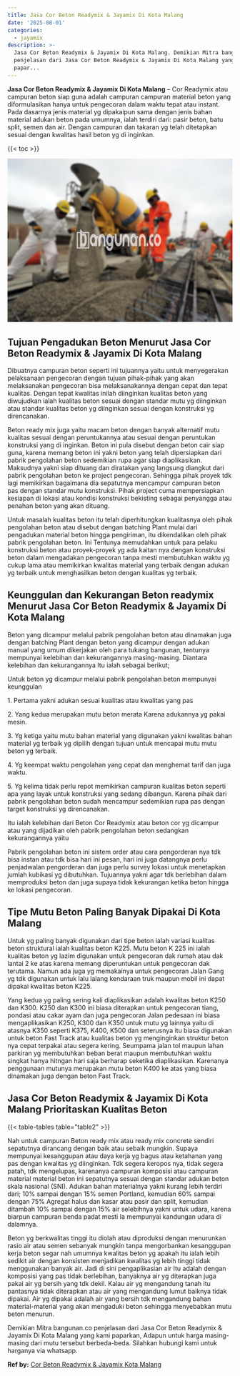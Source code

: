```yaml
---
title: Jasa Cor Beton Readymix & Jayamix Di Kota Malang
date: '2025-08-01'
categories:
  - jayamix
description: >-
  Jasa Cor Beton Readymix & Jayamix Di Kota Malang. Demikian Mitra bangunan.co
  penjelasan dari Jasa Cor Beton Readymix & Jayamix Di Kota Malang yang kami
  papar...
---
```


**Jasa Cor Beton Readymix & Jayamix Di Kota Malang** – Cor Readymix atau campuran beton siap guna adalah campuran campuran material beton yang diformulasikan hanya untuk pengecoran dalam waktu tepat atau instant. Pada dasarnya jenis material yg dipakaipun sama dengan jenis bahan material adukan beton pada umumnya, ialah terdiri dari: pasir beton, batu split, semen dan air. Dengan campuran dan takaran yg telah ditetapkan sesuai dengan kwalitas hasil beton yg di inginkan.

{{< toc >}}

![Jasa Cor Beton Readymix & Jayamix Di Kota Malang](/images/jasa-cor-readymix-30.png)

## Tujuan Pengadukan Beton Menurut Jasa Cor Beton Readymix & Jayamix Di Kota Malang

Dibuatnya campuran beton seperti ini tujuannya yaitu untuk menyegerakan pelaksanaan pengecoran dengan tujuan pihak-pihak yang akan melaksanakan pengecoran bisa melaksanakannya dengan cepat dan tepat kualitas. Dengan tepat kwalitas inilah diinginkan kualitas beton yang diwujudkan ialah kualitas beton sesuai dengan standar mutu yg diinginkan atau standar kualitas beton yg diinginkan sesuai dengan konstruksi yg direncanakan.

Beton ready mix juga yaitu macam beton dengan banyak alternatif mutu kualitas sesuai dengan peruntukannya atau sesuai dengan peruntukan konstruksi yang di inginkan. Beton ini pula disebut dengan beton cair siap guna, karena memang beton ini yakni beton yang telah dipersiapkan dari pabrik pengolahan beton sedemikian rupa agar siap diaplikasikan. Maksudnya yakni siap dituang dan diratakan yang langsung diangkut dari pabrik pengolahan beton ke project pengecoran. Sehingga pihak proyek tdk lagi memikirkan bagaimana dia sepatutnya mencampur campuran beton pas dengan standar mutu konstruksi. Pihak project cuma mempersiapkan kesiapan di lokasi atau kondisi konstruksi bekisting sebagai penyangga atau penahan beton yang akan dituang.

Untuk masalah kualitas beton itu telah diperhitungkan kualitasnya oleh pihak pengolahan beton atau disebut dengan batching Plant mulai dari pengadukan material beton hingga pengiriman, itu dikendalikan oleh pihak pabrik pengolahan beton. Ini Tentunya memudahkan untuk para pelaku konstruksi beton atau proyek-proyek yg ada kaitan nya dengan konstruksi beton dalam mengadakan pengecoran tanpa mesti membutuhkan waktu yg cukup lama atau memikirkan kwalitas material yang terbaik dengan adukan yg terbaik untuk menghasilkan beton dengan kualitas yg terbaik.

## Keunggulan dan Kekurangan Beton readymix Menurut Jasa Cor Beton Readymix & Jayamix Di Kota Malang

Beton yang dicampur melalui pabrik pengolahan beton atau dinamakan juga dengan batching Plant dengan beton yang dicampur dengan adukan manual yang umum dikerjakan oleh para tukang bangunan, tentunya mempunyai kelebihan dan kekurangannya masing-masing. Diantara kelebihan dan kekurangannya Itu ialah sebagai berikut;

Untuk beton yg dicampur melalui pabrik pengolahan beton mempunyai keunggulan

1\. Pertama yakni adukan sesuai kualitas atau kwalitas yang pas

2\. Yang kedua merupakan mutu beton merata Karena adukannya yg pakai mesin.

3\. Yg ketiga yaitu mutu bahan material yang digunakan yakni kwalitas bahan material yg terbaik yg dipilih dengan tujuan untuk mencapai mutu mutu beton yg terbaik.

4\. Yg keempat waktu pengolahan yang cepat dan menghemat tarif dan juga waktu.

5\. Yg kelima tidak perlu repot memikirkan campuran kualitas beton seperti apa yang layak untuk konstruksi yang sedang dibangun. Karena pihak dari pabrik pengolahan beton sudah mencampur sedemikian rupa pas dengan target konstruksi yg direncanakan.

Itu ialah kelebihan dari Beton Cor Readymix atau beton cor yg dicampur atau yang dijadikan oleh pabrik pengolahan beton sedangkan kekurangannya yaitu

Pabrik pengolahan beton ini sistem order atau cara pengorderan nya tdk bisa instan atau tdk bisa hari ini pesan, hari ini juga datangnya perlu penjadwalan pengorderan dan juga perlu survey lokasi untuk menetapkan jumlah kubikasi yg dibutuhkan. Tujuannya yakni agar tdk berlebihan dalam memproduksi beton dan juga supaya tidak kekurangan ketika beton hingga ke lokasi pengecoran.

## Tipe Mutu Beton Paling Banyak Dipakai Di Kota Malang

Untuk yg paling banyak digunakan dari tipe beton ialah variasi kualitas beton struktural ialah kualitas beton K225. Mutu beton K 225 ini ialah kualitas beton yg lazim digunakan untuk pengecoran dak rumah atau dak lantai 2 ke atas karena memang diperuntukan untuk pengecoran dak terutama. Namun ada juga yg memakainya untuk pengecoran Jalan Gang yg tdk digunakan untuk lalu lalang kendaraan truk maupun mobil ini dapat dipakai kwalitas beton K225.

Yang kedua yg paling sering kali diaplikasikan adalah kwalitas beton K250 dan K300. K250 dan K300 ini biasa diterapkan untuk pengecoran tiang, pondasi atau cakar ayam dan juga pengecoran Jalan pedesaan ini biasa mengaplikasikan K250, K300 dan K350 untuk mutu yg lainnya yaitu di atasnya K350 seperti K375, K400, K500 dan seterusnya itu biasa digunakan untuk beton Fast Track atau kualitas beton yg menginginkan struktur beton nya cepat terpakai atau segera kering. Seumpama jalan tol maupun lahan parkiran yg membutuhkan beban berat maupun membutuhkan waktu singkat hanya hitngan hari saja berharap seketika diaplikasikan. Karenanya penggunaan mutunya merupakan mutu beton K400 ke atas yang biasa dinamakan juga dengan beton Fast Track.

## Jasa Cor Beton Readymix & Jayamix Di Kota Malang Prioritaskan Kualitas Beton

{{< table-tables table="table2" >}}

Nah untuk campuran Beton ready mix atau ready mix concrete sendiri sepatutnya dirancang dengan baik atau sebaik mungkin. Supaya mempunyai kesanggupan atau daya kerja yg bagus atau ketahanan yang pas dengan kwalitas yg diinginkan. Tdk segera keropos nya, tidak segera patah, tdk mengelupas, karenanya campuran komposisi atau campuran material material beton ini sepatutnya sesuai dengan standar adukan beton skala nasional (SNI). Adukan bahan materialnya yakni kurang lebih terdiri dari; 10% sampai dengan 15% semen Portland, kemudian 60% sampai dengan 75% Agregat halus dan kasar atau pasir dan split, kemudian ditambah 10% sampai dengan 15% air selebihnya yakni untuk udara, karena biarpun campuran benda padat mesti Ia mempunyai kandungan udara di dalamnya.

Beton yg berkwalitas tinggi itu diolah atau diproduksi dengan menurunkan rasio air atau semen sebanyak mungkin tanpa mengorbankan kesanggupan kerja beton segar nah umumnya kwalitas beton yg apakah itu ialah lebih sedikit air dengan konsisten menjadikan kwalitas yg lebih tinggi tidak menggunakan banyak air. Jadi di sini pengaplikasian air Itu adalah dengan komposisi yang pas tidak berlebihan, banyaknya air yg diterapkan juga pakai air yg bersih yang tdk dekil. Kalau air yg mengandung tanah itu pantasnya tidak diterapkan atau air yang mengandung lumut baiknya tidak dipakai. Air yg dipakai adalah air yang bersih tdk mengandung bahan material-material yang akan mengaduki beton sehingga menyebabkan mutu beton menurun.

Demikian Mitra bangunan.co penjelasan dari Jasa Cor Beton Readymix & Jayamix Di Kota Malang yang kami paparkan, Adapun untuk harga masing-masing dari mutu tersebut berbeda-beda. Silahkan hubungi kami untuk harganya via whatsapp.

**Ref by:** [Cor Beton Readymix & Jayamix Kota Malang](https://id.wikipedia.org/wiki/Cor)
